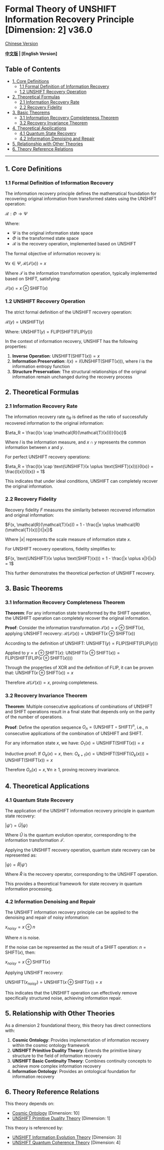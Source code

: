 # Formal Theory of UNSHIFT Information Recovery Principle [Dimension: 2] v36.0

[Chinese Version](formal_theory_unshift_information_recovery_principle.md)

**[中文版](formal_theory_unshift_information_recovery_principle.md) | [English Version]**

## Table of Contents

- [1. Core Definitions](#1-core-definitions)
  - [1.1 Formal Definition of Information Recovery](#11-formal-definition-of-information-recovery)
  - [1.2 UNSHIFT Recovery Operation](#12-unshift-recovery-operation)
- [2. Theoretical Formulas](#2-theoretical-formulas)
  - [2.1 Information Recovery Rate](#21-information-recovery-rate)
  - [2.2 Recovery Fidelity](#22-recovery-fidelity)
- [3. Basic Theorems](#3-basic-theorems)
  - [3.1 Information Recovery Completeness Theorem](#31-information-recovery-completeness-theorem)
  - [3.2 Recovery Invariance Theorem](#32-recovery-invariance-theorem)
- [4. Theoretical Applications](#4-theoretical-applications)
  - [4.1 Quantum State Recovery](#41-quantum-state-recovery)
  - [4.2 Information Denoising and Repair](#42-information-denoising-and-repair)
- [5. Relationship with Other Theories](#5-relationship-with-other-theories)
- [6. Theory Reference Relations](#6-theory-reference-relations)

---

## 1. Core Definitions

### 1.1 Formal Definition of Information Recovery

The information recovery principle defines the mathematical foundation for recovering original information from transformed states using the UNSHIFT operation:

$`\mathcal{R}: \Phi \rightarrow \Psi`$

Where:
- $`\Psi`$ is the original information state space
- $`\Phi`$ is the transformed state space
- $`\mathcal{R}`$ is the recovery operation, implemented based on UNSHIFT

The formal objective of information recovery is:

$`\forall x \in \Psi, \mathcal{R}(\mathcal{T}(x)) = x`$

Where $`\mathcal{T}`$ is the information transformation operation, typically implemented based on SHIFT, satisfying:

$`\mathcal{T}(x) = x \oplus \text{SHIFT}(x)`$

### 1.2 UNSHIFT Recovery Operation

The strict formal definition of the UNSHIFT recovery operation:

$`\mathcal{R}(y) = \text{UNSHIFT}(y)`$

Where:
$`\text{UNSHIFT}(y) = \text{FLIP}(\text{SHIFT}(\text{FLIP}(y)))`$

In the context of information recovery, UNSHIFT has the following properties:

1. **Inverse Operation**: $`\text{UNSHIFT}(\text{SHIFT}(x)) = x`$
2. **Information Preservation**: $`I(x) = I(\text{UNSHIFT}(\text{SHIFT}(x)))`$, where $`I`$ is the information entropy function
3. **Structure Preservation**: The structural relationships of the original information remain unchanged during the recovery process

## 2. Theoretical Formulas

### 2.1 Information Recovery Rate

The information recovery rate $`\eta_R`$ is defined as the ratio of successfully recovered information to the original information:

$`\eta_R = \frac{I(x \cap \mathcal{R}(\mathcal{T}(x)))}{I(x)}`$

Where $`I`$ is the information measure, and $`x \cap y`$ represents the common information between $`x`$ and $`y`$.

For perfect UNSHIFT recovery operations:

$`\eta_R = \frac{I(x \cap \text{UNSHIFT}(x \oplus \text{SHIFT}(x)))}{I(x)} = \frac{I(x)}{I(x)} = 1`$

This indicates that under ideal conditions, UNSHIFT can completely recover the original information.

### 2.2 Recovery Fidelity

Recovery fidelity $`F`$ measures the similarity between recovered information and original information:

$`F(x, \mathcal{R}(\mathcal{T}(x))) = 1 - \frac{|x \oplus \mathcal{R}(\mathcal{T}(x))|}{|x|}`$

Where $`|x|`$ represents the scale measure of information state $`x`$.

For UNSHIFT recovery operations, fidelity simplifies to:

$`F(x, \text{UNSHIFT}(x \oplus \text{SHIFT}(x))) = 1 - \frac{|x \oplus x|}{|x|} = 1`$

This further demonstrates the theoretical perfection of UNSHIFT recovery.

## 3. Basic Theorems

### 3.1 Information Recovery Completeness Theorem

**Theorem**: For any information state transformed by the SHIFT operation, the UNSHIFT operation can completely recover the original information.

**Proof**:
Consider the information transformation $`\mathcal{T}(x) = x \oplus \text{SHIFT}(x)`$, applying UNSHIFT recovery:
$`\mathcal{R}(\mathcal{T}(x)) = \text{UNSHIFT}(x \oplus \text{SHIFT}(x))`$

According to the definition of UNSHIFT:
$`\text{UNSHIFT}(y) = \text{FLIP}(\text{SHIFT}(\text{FLIP}(y)))`$

Applied to $`y = x \oplus \text{SHIFT}(x)`$:
$`\text{UNSHIFT}(x \oplus \text{SHIFT}(x)) = \text{FLIP}(\text{SHIFT}(\text{FLIP}(x \oplus \text{SHIFT}(x))))`$

Through the properties of XOR and the definition of FLIP, it can be proven that:
$`\text{UNSHIFT}(x \oplus \text{SHIFT}(x)) = x`$

Therefore $`\mathcal{R}(\mathcal{T}(x)) = x`$, proving completeness.

### 3.2 Recovery Invariance Theorem

**Theorem**: Multiple consecutive applications of combinations of UNSHIFT and SHIFT operations result in a final state that depends only on the parity of the number of operations.

**Proof**:
Define the operation sequence $`O_n = (\text{UNSHIFT} \circ \text{SHIFT})^n`$, i.e., n consecutive applications of the combination of UNSHIFT and SHIFT.

For any information state $`x`$, we have:
$`O_1(x) = \text{UNSHIFT}(\text{SHIFT}(x)) = x`$

Inductive proof:
If $`O_k(x) = x`$, then:
$`O_{k+1}(x) = \text{UNSHIFT}(\text{SHIFT}(O_k(x))) = \text{UNSHIFT}(\text{SHIFT}(x)) = x`$

Therefore $`O_n(x) = x, \forall n \geq 1`$, proving recovery invariance.

## 4. Theoretical Applications

### 4.1 Quantum State Recovery

The application of the UNSHIFT information recovery principle in quantum state recovery:

$`|\psi'\rangle = \hat{U}|\psi\rangle`$

Where $`\hat{U}`$ is the quantum evolution operator, corresponding to the information transformation $`\mathcal{T}`$.

Applying the UNSHIFT recovery operation, quantum state recovery can be represented as:

$`|\psi\rangle = \hat{R}|\psi'\rangle`$

Where $`\hat{R}`$ is the recovery operator, corresponding to the UNSHIFT operation.

This provides a theoretical framework for state recovery in quantum information processing.

### 4.2 Information Denoising and Repair

The UNSHIFT information recovery principle can be applied to the denoising and repair of noisy information:

$`x_{noisy} = x \oplus n`$

Where $`n`$ is noise.

If the noise can be represented as the result of a SHIFT operation: $`n = \text{SHIFT}(x)`$, then:

$`x_{noisy} = x \oplus \text{SHIFT}(x)`$

Applying UNSHIFT recovery:

$`\text{UNSHIFT}(x_{noisy}) = \text{UNSHIFT}(x \oplus \text{SHIFT}(x)) = x`$

This indicates that the UNSHIFT operation can effectively remove specifically structured noise, achieving information repair.

## 5. Relationship with Other Theories

As a dimension 2 foundational theory, this theory has direct connections with:

1. **Cosmic Ontology**: Provides implementation of information recovery within the cosmic ontology framework
2. **UNSHIFT Primitive Duality Theory**: Extends the primitive binary structure to the field of information recovery
3. **UNSHIFT Basic Continuity Theory**: Combines continuity concepts to achieve more complex information recovery
4. **Information Ontology**: Provides an ontological foundation for information recovery

## 6. Theory Reference Relations

This theory depends on:
- [Cosmic Ontology](formal_theory_cosmic_ontology_en.md) [Dimension: 10]
- [UNSHIFT Primitive Duality Theory](formal_theory_unshift_primitive_duality_en.md) [Dimension: 1]

This theory is referenced by:
- [UNSHIFT Information Evolution Theory](formal_theory_unshift_information_evolution_en.md) [Dimension: 3]
- [UNSHIFT Quantum Coherence Theory](formal_theory_unshift_quantum_coherence_en.md) [Dimension: 4] 